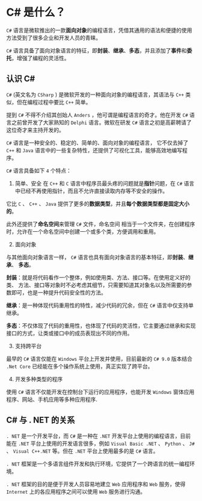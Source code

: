 # C# 是什么？

`C#` 语言是微软推出的一款**面向对象**的编程语言，凭借其通用的语法和便捷的使用方法受到了很多企业和开发人员的青睐。

`C#` 语言具备了面向对象语言的特征，即**封装**、**继承**、**多态**，并且添加了**事件**和**委托**，增强了编程的灵活性。

## 认识 C#

`C#` (英文名为 `CSharp` ) 是微软开发的一种面向对象的编程语言，其语法与 `C++` 类似，但在编程过程中要比 `C++` 简单。

提到 `C#` 不得不介绍其创始人 `Anders` ，他可谓是编程语言的奇才。他在开发 `C#` 语言之前曾开发了大家熟知的 `Delphi` 语言。微软在研发 `C#` 语言之初是高薪聘请了这位奇才来主持开发的。

`C#` 语言是一种安全的、稳定的、简单的、面向对象的编程语言， 它不仅去掉了 `C++` 和 `Java` 语言中的一些复杂特性，还提供了可视化工具，能够高效地编写程序。

`C#` 语言具备如下 `4` 个特点：
1. 简单、安全
在 `C++` 和 `C` 语言中程序员最头疼的问题就是**指针**问题，在 `C#` 语言中已经不再使用指针，而且不允许直接读取内存等不安全的操作。

它比 `C` 、 `C++` 、 `Java` 提供了更多的**数据类型**，并且**每个数据类型都是固定大小的**。

此外还提供了**命名空间**来管理 `C#` 文件，命名空间 相当于一个文件夹，在创建程序时，允许在一个命名空间中创建一个或多个类，方便调用和重用。

2. 面向对象

与其他面向对象语言一样， `C#` 语言也具有面向对象语言的基本特征，即**封装**、**继承**、 **多态**。

**封装**：就是将代码看作一个整体，例如使用类、方法、接口等。在使用定义好的类、 方法、接口等对象时不必考虑其细节，只需要知道其对象名以及所需要的参数即可，也是一种提升代码安全性的方法。

**继承**：是一种体现代码重用性的特性，减少代码的冗余，但在 `C#` 语言中仅支持单继承。

**多态**：不仅体现了代码的重用性，也体现了代码的灵活性，它主要通过继承和实现接口的方式，让类或接口中的成员表现出不同的作用。

3. 支持跨平台

最早的 `C#` 语言仅能在 `Windows` 平台上开发并使用，目前最新的 `C# 9.0` 版本结合 `.Net Core` 已经能在多个操作系统上使用，真正实现了跨平台。

4. 开发多种类型的程序

使用 `C#` 语言不仅能开发在控制台下运行的应用程序，也能开发 `Windows` 窗体应用程序、网站、手机应用等多种应用程序.

## C# 与 . NET 的关系

`. NET` 是一个开发平台，而 `C#` 是一种在 `.NET` 开发平台上使用的编程语言，目前能在 `.NET` 平台上使用的开发语言很多，例如 `Visual Basic .NET` 、 `Python` 、 `J#` 、 `Visual C++.NET` 等。但在 `.NET` 平台上使用最多的是 `C#` 语言。

`. NET` 框架是一个多语言组件开发和执行环境，它提供了一个跨语言的统一编程环境。

`. NET` 框架的目的是便于开发人员容易地建立 `Web` 应用程序和 `Web` 服务，使得 `Internet` 上的各应用程序之间可以使用 `Web` 服务进行沟通。
